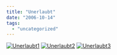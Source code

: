 ```yaml
---
title: "Unerlaubt"
date: "2006-10-14"
tags: 
  - "uncategorized"
---
```


[![Unerlaubt1](images/unerlaubt1.gif "Unerlaubt1")](http://heinz.typepad.com/.shared/image.html?/photos/uncategorized/unerlaubt1.gif) [![Unerlaubt2](images/unerlaubt2.gif "Unerlaubt2")](http://heinz.typepad.com/.shared/image.html?/photos/uncategorized/unerlaubt2.gif) [![Unerlaubt3](images/unerlaubt3.gif "Unerlaubt3")](http://heinz.typepad.com/.shared/image.html?/photos/uncategorized/unerlaubt3.gif)
